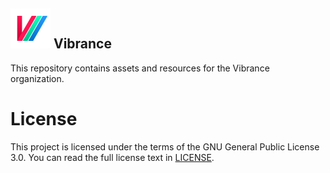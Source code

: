 <img src="logo/vibrance.svg" width="64" alt="Logo" title="Vibrance Logo"> Vibrance
-------

This repository contains assets and resources for the Vibrance organization.

# License
This project is licensed under the terms of the GNU General Public License 3.0. You can read the full license
text in [LICENSE](LICENSE).
